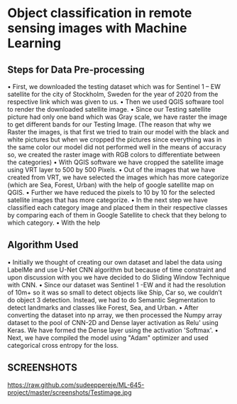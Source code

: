 # Object classification in remote sensing images with Machine Learning

## Steps for Data Pre-processing
• First, we downloaded the testing dataset which was for Sentinel 1 – EW satellite for the city of Stockholm, Sweden for the year of 2020 from the respective link which was given to us.
• Then we used QGIS software tool to render the downloaded satellite image.
• Since our Testing satellite picture had only one band which was Gray scale, we have raster the image to get different bands for our Testing Image. (The reason that why we Raster the images, is that first we tried to train our model with the black and white pictures but when we cropped the pictures since everything was in the same color our model did not performed well in the means of accuracy so, we created the raster image with RGB colors to differentiate between the categories)
• With QGIS software we have cropped the satellite image using VRT layer to 500 by 500 Pixels.
• Out of the images that we have created from VRT, we have selected the images which has more categorize (which are Sea, Forest, Urban) with the help of google satellite map on QGIS.
• Further we have reduced the pixels to 10 by 10 for the selected satellite images that has more categorize.
• In the next step we have classified each category image and placed them in their respective classes by comparing each of them in Google Satellite to check that they belong to which category.
• With the help

## Algorithm Used
• Initially we thought of creating our own dataset and label the data using LabelMe and use U-Net CNN algorithm but because of time constraint and upon discussion with you we have decided to do Sliding Window Technique with CNN.
• Since our dataset was Sentinel 1 -EW and it had the resolution of 10m+ so it was so small to detect objects like Ship, Car so, we couldn’t do object
3
detection. Instead, we had to do Semantic Segmentation to detect landmarks and classes like Forest, Sea, and Urban.
• After converting the dataset into np array, we then processed the Numpy array dataset to the pool of CNN-2D and Dense layer activation as Relu' using Keras. We have formed the Dense layer using the activation 'Softmax'.
• Next, we have compiled the model using "Adam" optimizer and used categorical cross entropy for the loss.

## SCREENSHOTS

https://raw.github.com/sudeeppereje/ML-645-project/master/screenshots/Testimage.jpg
